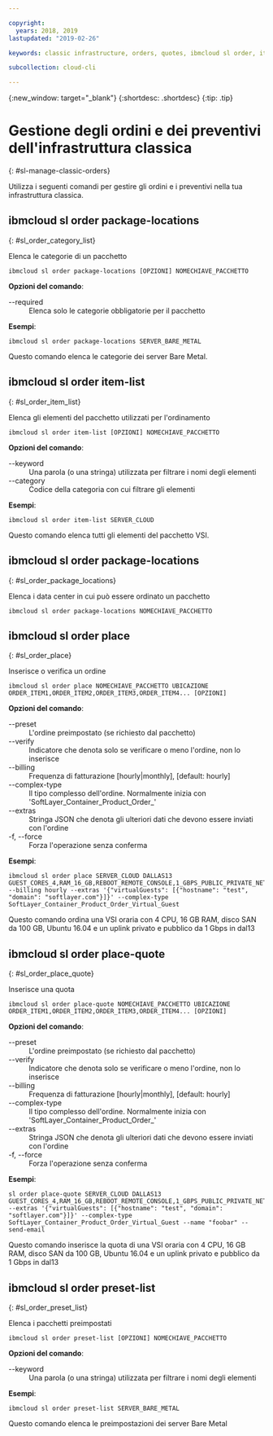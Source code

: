 ```yaml
---

copyright:
  years: 2018, 2019
lastupdated: "2019-02-26"

keywords: classic infrastructure, orders, quotes, ibmcloud sl order, item-list, package-locations

subcollection: cloud-cli

---
```


{:new_window: target="_blank"}
{:shortdesc: .shortdesc}
{:tip: .tip}

# Gestione degli ordini e dei preventivi dell'infrastruttura classica
{: #sl-manage-classic-orders}

Utilizza i seguenti comandi per gestire gli ordini e i preventivi nella tua infrastruttura classica.

## ibmcloud sl order package-locations
{: #sl_order_category_list}

Elenca le categorie di un pacchetto
```
ibmcloud sl order package-locations [OPZIONI] NOMECHIAVE_PACCHETTO
```

<strong>Opzioni del comando</strong>:
<dl>
<dt>--required</dt>
<dd>Elenca solo le categorie obbligatorie per il pacchetto</dd>
</dl>

**Esempi**:
```
ibmcloud sl order package-locations SERVER_BARE_METAL
```
Questo comando elenca le categorie dei server Bare Metal.

## ibmcloud sl order item-list
{: #sl_order_item_list}

Elenca gli elementi del pacchetto utilizzati per l'ordinamento
```
ibmcloud sl order item-list [OPZIONI] NOMECHIAVE_PACCHETTO
```

<strong>Opzioni del comando</strong>:
<dl>
<dt>--keyword</dt>
<dd>Una parola (o una stringa) utilizzata per filtrare i nomi degli elementi</dd>
<dt>--category</dt>
<dd>Codice della categoria con cui filtrare gli elementi</dd>
</dl>

**Esempi**:
```
ibmcloud sl order item-list SERVER_CLOUD
```
Questo comando elenca tutti gli elementi del pacchetto VSI.

## ibmcloud sl order package-locations
{: #sl_order_package_locations}

Elenca i data center in cui può essere ordinato un pacchetto
```
ibmcloud sl order package-locations NOMECHIAVE_PACCHETTO
```

## ibmcloud sl order place
{: #sl_order_place}

Inserisce o verifica un ordine
```
ibmcloud sl order place NOMECHIAVE_PACCHETTO UBICAZIONE ORDER_ITEM1,ORDER_ITEM2,ORDER_ITEM3,ORDER_ITEM4... [OPZIONI]
```

<strong>Opzioni del comando</strong>:
<dl>
<dt>--preset</dt>
<dd>L'ordine preimpostato (se richiesto dal pacchetto)</dd>
<dt>--verify</dt>
<dd>Indicatore che denota solo se verificare o meno l'ordine, non lo inserisce</dd>
<dt>--billing</dt>
<dd>Frequenza di fatturazione [hourly|monthly], [default: hourly]</dd>
<dt>--complex-type</dt>
<dd>Il tipo complesso dell'ordine. Normalmente inizia con 'SoftLayer_Container_Product_Order_'</dd>
<dt>--extras</dt>
<dd>Stringa JSON che denota gli ulteriori dati che devono essere inviati con l'ordine</dd>
<dt>-f, --force</dt>
<dd>Forza l'operazione senza conferma</dd>
</dl>

**Esempi**:
```
ibmcloud sl order place SERVER_CLOUD DALLAS13 GUEST_CORES_4,RAM_16_GB,REBOOT_REMOTE_CONSOLE,1_GBPS_PUBLIC_PRIVATE_NETWORK_UPLINKS,BANDWIDTH_0_GB_2,1_IP_ADDRESS,GUEST_DISK_100_GB_SAN,OS_UBUNTU_16_04_LTS_XENIAL_XERUS_MINIMAL_64_BIT_FOR_VSI,MONITORING_HOST_PING,NOTIFICATION_EMAIL_AND_TICKET,AUTOMATED_NOTIFICATION,UNLIMITED_SSL_VPN_USERS_1_PPTP_VPN_USER_PER_ACCOUNT,NESSUS_VULNERABILITY_ASSESSMENT_REPORTING --billing hourly --extras '{"virtualGuests": [{"hostname": "test", "domain": "softlayer.com"}]}' --complex-type SoftLayer_Container_Product_Order_Virtual_Guest
```
Questo comando ordina una VSI oraria con 4 CPU, 16 GB RAM, disco SAN da 100 GB, Ubuntu 16.04 e un uplink privato e pubblico da 1 Gbps in dal13

## ibmcloud sl order place-quote
{: #sl_order_place_quote}

Inserisce una quota
```
ibmcloud sl order place-quote NOMECHIAVE_PACCHETTO UBICAZIONE ORDER_ITEM1,ORDER_ITEM2,ORDER_ITEM3,ORDER_ITEM4... [OPZIONI]
```

<strong>Opzioni del comando</strong>:
<dl>
<dt>--preset</dt>
<dd>L'ordine preimpostato (se richiesto dal pacchetto)</dd>
<dt>--verify</dt>
<dd>Indicatore che denota solo se verificare o meno l'ordine, non lo inserisce</dd>
<dt>--billing</dt>
<dd>Frequenza di fatturazione [hourly|monthly], [default: hourly]</dd>
<dt>--complex-type</dt>
<dd>Il tipo complesso dell'ordine. Normalmente inizia con 'SoftLayer_Container_Product_Order_'</dd>
<dt>--extras</dt>
<dd>Stringa JSON che denota gli ulteriori dati che devono essere inviati con l'ordine</dd>
<dt>-f, --force</dt>
<dd>Forza l'operazione senza conferma</dd>
</dl>

**Esempi**:
```
sl order place-quote SERVER_CLOUD DALLAS13 GUEST_CORES_4,RAM_16_GB,REBOOT_REMOTE_CONSOLE,1_GBPS_PUBLIC_PRIVATE_NETWORK_UPLINKS,BANDWIDTH_0_GB_2,1_IP_ADDRESS,GUEST_DISK_100_GB_SAN,OS_UBUNTU_16_04_LTS_XENIAL_XERUS_MINIMAL_64_BIT_FOR_VSI,MONITORING_HOST_PING,NOTIFICATION_EMAIL_AND_TICKET,AUTOMATED_NOTIFICATION,UNLIMITED_SSL_VPN_USERS_1_PPTP_VPN_USER_PER_ACCOUNT,NESSUS_VULNERABILITY_ASSESSMENT_REPORTING --extras '{"virtualGuests": [{"hostname": "test", "domain": "softlayer.com"}]}' --complex-type SoftLayer_Container_Product_Order_Virtual_Guest --name "foobar" --send-email
```
Questo comando inserisce la quota di una VSI oraria con 4 CPU, 16 GB RAM, disco SAN da 100 GB, Ubuntu 16.04 e un uplink privato e pubblico da 1 Gbps in dal13

## ibmcloud sl order preset-list
{: #sl_order_preset_list}

Elenca i pacchetti preimpostati
```
ibmcloud sl order preset-list [OPZIONI] NOMECHIAVE_PACCHETTO
```

<strong>Opzioni del comando</strong>:
<dl>
<dt>--keyword</dt>
<dd>Una parola (o una stringa) utilizzata per filtrare i nomi degli elementi</dd>
</dl>

**Esempi**:
```
ibmcloud sl order preset-list SERVER_BARE_METAL
```
Questo comando elenca le preimpostazioni dei server Bare Metal
